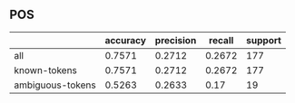 
## POS

|                  | accuracy | precision | recall | support |
|------------------|----------|-----------|--------|---------|
| all              | 0.7571   | 0.2712    | 0.2672 | 177     |
| known-tokens     | 0.7571   | 0.2712    | 0.2672 | 177     |
| ambiguous-tokens | 0.5263   | 0.2633    | 0.17   | 19      |

